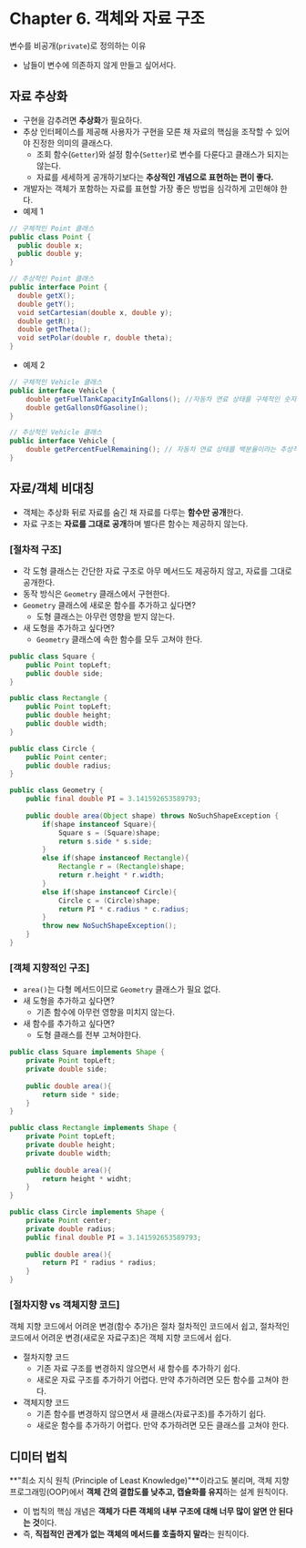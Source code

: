 # Chapter 6. 객체와 자료 구조

변수를 비공개(`private`)로 정의하는 이유

* 남들이 변수에 의존하지 않게 만들고 싶어서다.



## 자료 추상화

* 구현을 감추려면 **추상화**가 필요하다.
* 추상 인터페이스를 제공해 사용자가 구현을 모른 채 자료의 핵심을 조작할 수 있어야 진정한 의미의 클래스다.
  * 조회 함수(`Getter`)와 설정 함수(`Setter`)로 변수를 다룬다고 클래스가 되지는 않는다.
  * 자료를 세세하게 공개하기보다는 **추상적인 개념으로 표현하는 편이 좋다.**
* 개발자는 객체가 포함하는 자료를 표현할 가장 좋은 방법을 심각하게 고민해야 한다.
* 예제 1

```java
// 구체적인 Point 클래스
public class Point {
  public double x;
  public double y;
}

// 추상적인 Point 클래스
public interface Point {
  double getX();
  double getY();
  void setCartesian(double x, double y);
  double getR();
  double getTheta();
  void setPolar(double r, double theta);
}
```

* 예제 2

```java
// 구체적인 Vehicle 클래스
public interface Vehicle {
    double getFuelTankCapacityInGallons(); //자동차 연료 상태를 구체적인 숫자 값으로 알려줌
    double getGallonsOfGasoline();
}

// 추상적인 Vehicle 클래스
public interface Vehicle {
    double getPercentFuelRemaining(); // 자동차 연료 상태를 백분율이라는 추상적인 개념으로 알려줌
}
```



## 자료/객체 비대칭

* 객체는 추상화 뒤로 자료를 숨긴 채 자료를 다루는 **함수만 공개**한다.
* 자료 구조는 **자료를 그대로 공개**하며 별다른 함수는 제공하지 않는다.



### [절차적 구조]

* 각 도형 클래스는 간단한 자료 구조로 아무 메서드도 제공하지 않고, 자료를 그대로 공개한다.
* 동작 방식은 `Geometry` 클래스에서 구현한다.
* `Geometry` 클래스에 새로운 함수를 추가하고 싶다면?
  * 도형 클래스는 아무런 영향을 받지 않는다.
* 새 도형을 추가하고 싶다면? 
  * `Geometry` 클래스에 속한 함수를 모두 고쳐야 한다.

```java
public class Square {
    public Point topLeft;
    public double side;
}

public class Rectangle {
    public Point topLeft;
    public double height;
    public double width;
}

public class Circle {
    public Point center;
    public double radius;
}

public class Geometry {
    public final double PI = 3.141592653589793;
    
    public double area(Object shape) throws NoSuchShapeException {
        if(shape instanceof Square){
            Square s = (Square)shape;
            return s.side * s.side;
        }
        else if(shape instanceof Rectangle){
            Rectangle r = (Rectangle)shape;
            return r.height * r.width;
        }
        else if(shape instanceof Circle){
            Circle c = (Circle)shape;
            return PI * c.radius * c.radius;
        }
        throw new NoSuchShapeException();
    }
}
```



### [객체 지향적인 구조]

* `area()`는 다형 메서드이므로 `Geometry` 클래스가 필요 없다.
* 새 도형을 추가하고 싶다면?
  * 기존 함수에 아무런 영향을 미치지 않는다.
* 새 함수를 추가하고 싶다면?
  * 도형 클래스를 전부 고쳐야한다.

```java
public class Square implements Shape {
    private Point topLeft;
    private double side;
    
    public double area(){
        return side * side;
    }
}

public class Rectangle implements Shape {
    private Point topLeft;
    private double height;
    private double width;
    
    public double area(){
        return height * widht;
    }
}

public class Circle implements Shape {
    private Point center;
    private double radius;
    public final double PI = 3.141592653589793;
    
    public double area(){
        return PI * radius * radius;
    }
}
```



### [절차지향 vs 객체지향 코드]

객체 지향 코드에서 어려운 변경(함수 추가)은 절차 절차적인 코드에서 쉽고, 절차적인 코드에서 어려운 변경(새로운 자료구조)은 객체 지향 코드에서 쉽다.

* 절차지향 코드
  * 기존 자료 구조를 변경하지 않으면서 새 함수를 추가하기 쉽다.
  * 새로운 자료 구조를 추가하기 어렵다. 만약 추가하려면 모든 함수를 고쳐야 한다.
* 객체지향 코드
  * 기존 함수를 변경하지 않으면서 새 클래스(자료구조)를 추가하기 쉽다.
  * 새로운 함수를 추가하기 어렵다. 만약 추가하려면 모든 클래스를 고쳐야 한다.



## 디미터 법칙

**"최소 지식 원칙 (Principle of Least Knowledge)"**이라고도 불리며, 객체 지향 프로그래밍(OOP)에서 **객체 간의 결합도를 낮추고, 캡슐화를 유지**하는 설계 원칙이다.

* 이 법칙의 핵심 개념은 **객체가 다른 객체의 내부 구조에 대해 너무 많이 알면 안 된다는 것**이다.
*  즉, **직접적인 관계가 없는 객체의 메서드를 호출하지 말라**는 원칙이다.




